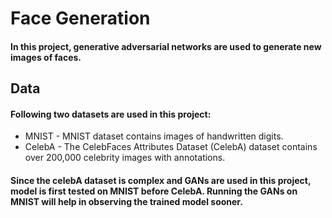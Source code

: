 # Face Generation
#### In this project, generative adversarial networks are used to generate new images of faces.

## Data
#### Following two datasets are used in this project:
- MNIST - MNIST dataset contains images of handwritten digits. 
- CelebA - The CelebFaces Attributes Dataset (CelebA) dataset contains over 200,000 celebrity images with annotations.

#### Since the celebA dataset is complex and GANs are used in this project, model is first tested on MNIST before CelebA. Running the GANs on MNIST will help in observing the trained model sooner.